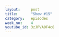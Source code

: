 ```yaml
---
layout:     post
title:      "Show #15"
category:   episodes
week_no:    4
youtube_id: 3zJPVA9F4c8
---
```

